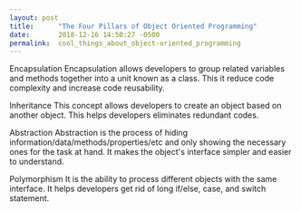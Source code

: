 ```yaml
---
layout: post
title:      "The Four Pillars of Object Oriented Programming"
date:       2018-12-16 14:50:27 -0500
permalink:  cool_things_about_object-oriented_programming
---
```


Encapsulation
Encapsulation allows developers to group related variables and methods together into a unit known as a class. This  it reduce code complexity and increase code reusability. 

Inheritance
This concept allows developers to create an object based on another object. This helps developers eliminates redundant codes. 

Abstraction
Abstraction is the process of hiding information/data/methods/properties/etc and only showing the necessary ones for the task at hand. It makes the object's interface simpler and easier to understand.

Polymorphism
It is the ability to process different objects with the same interface. It helps developers get rid of long if/else, case, and switch statement.

